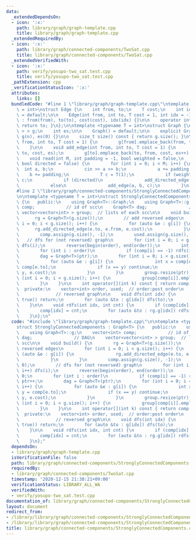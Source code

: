 ```yaml
---
data:
  _extendedDependsOn:
  - icon: ':x:'
    path: library/graph/graph-template.cpp
    title: library/graph/graph-template.cpp
  _extendedRequiredBy:
  - icon: ':x:'
    path: library/graph/connected-components/TwoSat.cpp
    title: library/graph/connected-components/TwoSat.cpp
  _extendedVerifiedWith:
  - icon: ':x:'
    path: verify/yosupo-two_sat.test.cpp
    title: verify/yosupo-two_sat.test.cpp
  _pathExtension: cpp
  _verificationStatusIcon: ':x:'
  attributes:
    links: []
  bundledCode: "#line 1 \"library/graph/graph-template.cpp\"\ntemplate <typename T\
    \ = int>\nstruct Edge {\n    int from, to;\n    T cost;\n    int idx;\n\n    Edge()\
    \ = default;\n\n    Edge(int from, int to, T cost = 1, int idx = -1)\n       \
    \ : from(from), to(to), cost(cost), idx(idx) {}\n\n    operator int() const {\
    \ return to; }\n};\n\ntemplate <typename T = int>\nstruct Graph {\n    vector<vector<Edge<T>\
    \ > > g;\n    int es;\n\n    Graph() = default;\n\n    explicit Graph(int n) :\
    \ g(n), es(0) {}\n\n    size_t size() const { return g.size(); }\n\n    void add_directed_edge(int\
    \ from, int to, T cost = 1) {\n        g[from].emplace_back(from, to, cost, es++);\n\
    \    }\n\n    void add_edge(int from, int to, T cost = 1) {\n        g[from].emplace_back(from,\
    \ to, cost, es);\n        g[to].emplace_back(to, from, cost, es++);\n    }\n\n\
    \    void read(int M, int padding = -1, bool weighted = false,\n             \
    \ bool directed = false) {\n        for (int i = 0; i < M; i++) {\n          \
    \  int a, b;\n            cin >> a >> b;\n            a += padding;\n        \
    \    b += padding;\n            T c = T(1);\n            if (weighted) cin >>\
    \ c;\n            if (directed)\n                add_directed_edge(a, b, c);\n\
    \            else\n                add_edge(a, b, c);\n        }\n    }\n};\n\
    #line 2 \"library/graph/connected-components/StronglyConnectedComponents.cpp\"\
    \n\ntemplate <typename T = int>\nstruct StronglyConnectedComponents : Graph<T>\
    \ {\n   public:\n    using Graph<T>::Graph;\n    using Graph<T>::g;\n    vector<int>\
    \ comp;            // id of scc\n    Graph<T> dag;                // DAG\n   \
    \ vector<vector<int> > group;  // lists of each scc\n\n    void build() {\n  \
    \      rg = Graph<T>(g.size());\n        // add reversed edges\n        for (int\
    \ i = 0; i < g.size(); i++) {\n            for (auto &e : g[i]) {\n          \
    \      rg.add_directed_edge(e.to, e.from, e.cost);\n            }\n        }\n\
    \        comp.assign(g.size(), -1);\n        used.assign(g.size(), 0);\n     \
    \   // dfs for (not reversed) graph\n        for (int i = 0; i < g.size(); i++)\
    \ dfs(i);\n        reverse(begin(order), end(order));\n        int ptr = 0;\n\
    \        for (int i : order)\n            if (comp[i] == -1) rdfs(i, ptr), ptr++;\n\
    \        dag = Graph<T>(ptr);\n        for (int i = 0; i < g.size(); i++) {\n\
    \            for (auto &e : g[i]) {\n                int x = comp[e.from], y =\
    \ comp[e.to];\n                if (x == y) continue;\n                dag.add_directed_edge(x,\
    \ y, e.cost);\n            }\n        }\n        group.resize(ptr);\n        for\
    \ (int i = 0; i < g.size(); i++) {\n            group[comp[i]].emplace_back(i);\n\
    \        }\n    }\n\n    int operator[](int k) const { return comp[k]; }\n\n \
    \  private:\n    vector<int> order, used;  // order:post order\n    Graph<T> rg;\
    \              // reversed graph\n\n    void dfs(int idx) {\n        if (exchange(used[idx],\
    \ true)) return;\n        for (auto &to : g[idx]) dfs(to);\n        order.push_back(idx);\n\
    \    }\n\n    void rdfs(int idx, int cnt) {\n        if (comp[idx] != -1) return;\n\
    \        comp[idx] = cnt;\n        for (auto &to : rg.g[idx]) rdfs(to, cnt);\n\
    \    }\n};\n"
  code: "#include \"library/graph/graph-template.cpp\"\n\ntemplate <typename T = int>\n\
    struct StronglyConnectedComponents : Graph<T> {\n   public:\n    using Graph<T>::Graph;\n\
    \    using Graph<T>::g;\n    vector<int> comp;            // id of scc\n    Graph<T>\
    \ dag;                // DAG\n    vector<vector<int> > group;  // lists of each\
    \ scc\n\n    void build() {\n        rg = Graph<T>(g.size());\n        // add\
    \ reversed edges\n        for (int i = 0; i < g.size(); i++) {\n            for\
    \ (auto &e : g[i]) {\n                rg.add_directed_edge(e.to, e.from, e.cost);\n\
    \            }\n        }\n        comp.assign(g.size(), -1);\n        used.assign(g.size(),\
    \ 0);\n        // dfs for (not reversed) graph\n        for (int i = 0; i < g.size();\
    \ i++) dfs(i);\n        reverse(begin(order), end(order));\n        int ptr =\
    \ 0;\n        for (int i : order)\n            if (comp[i] == -1) rdfs(i, ptr),\
    \ ptr++;\n        dag = Graph<T>(ptr);\n        for (int i = 0; i < g.size();\
    \ i++) {\n            for (auto &e : g[i]) {\n                int x = comp[e.from],\
    \ y = comp[e.to];\n                if (x == y) continue;\n                dag.add_directed_edge(x,\
    \ y, e.cost);\n            }\n        }\n        group.resize(ptr);\n        for\
    \ (int i = 0; i < g.size(); i++) {\n            group[comp[i]].emplace_back(i);\n\
    \        }\n    }\n\n    int operator[](int k) const { return comp[k]; }\n\n \
    \  private:\n    vector<int> order, used;  // order:post order\n    Graph<T> rg;\
    \              // reversed graph\n\n    void dfs(int idx) {\n        if (exchange(used[idx],\
    \ true)) return;\n        for (auto &to : g[idx]) dfs(to);\n        order.push_back(idx);\n\
    \    }\n\n    void rdfs(int idx, int cnt) {\n        if (comp[idx] != -1) return;\n\
    \        comp[idx] = cnt;\n        for (auto &to : rg.g[idx]) rdfs(to, cnt);\n\
    \    }\n};"
  dependsOn:
  - library/graph/graph-template.cpp
  isVerificationFile: false
  path: library/graph/connected-components/StronglyConnectedComponents.cpp
  requiredBy:
  - library/graph/connected-components/TwoSat.cpp
  timestamp: '2020-12-15 21:38:21+09:00'
  verificationStatus: LIBRARY_ALL_WA
  verifiedWith:
  - verify/yosupo-two_sat.test.cpp
documentation_of: library/graph/connected-components/StronglyConnectedComponents.cpp
layout: document
redirect_from:
- /library/library/graph/connected-components/StronglyConnectedComponents.cpp
- /library/library/graph/connected-components/StronglyConnectedComponents.cpp.html
title: library/graph/connected-components/StronglyConnectedComponents.cpp
---
```


